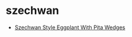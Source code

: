 # szechwan

 * [Szechwan Style Eggplant With Pita Wedges](index/s/szechwan-style-eggplant-with-pita-wedges-12780.json)
